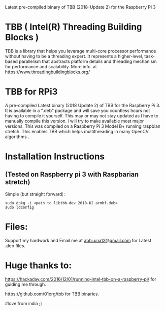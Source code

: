 Latest pre-compiled binary of TBB (2018-Update 2) for the Raspberry Pi 3

# TBB ( Intel(R) Threading Building Blocks )
TBB is a library that helps you leverage multi-core processor performance without having to be a threading expert. It represents a higher-level, task-based parallelism that abstracts platform details and threading mechanism for performance and scalability.
More info. at https://www.threadingbuildingblocks.org/

# TBB for RPi3
A pre-compiled Latest binary (2018 Update 2) of TBB for the Raspberry Pi 3. It is available in a ".deb" package and will save you countless hours not having to compile it yourself.  This may or may not stay updated as I have to manually compile this version.  I will try to make available most major versions.  This was compiled on a Raspberry Pi 3 Model B+ running raspbian stretch.  This enables TBB which helps multithreading in many OpenCV algorithms .

# Installation Instructions
## (Tested on Raspberry pi 3 with Raspbarian stretch)
Simple (but straight forward):
  ```
sudo dpkg -i <path to libtbb-dev_2018-U2_armhf.deb>
sudo ldconfig

  ```
# Files:
Support my hardwork and Email me at abhi.una12@gmail.com for Latest .deb files. 

# Huge thanks to:
https://hackaday.com/2016/12/01/running-intel-tbb-on-a-raspberry-pi/ for guiding me through.

https://github.com/01org/tbb for TBB binaries.

#love from india ;)
